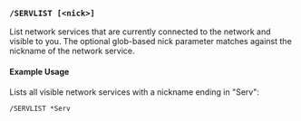 <!-- This file contains a page fragment. Any changes will affect all pages that include it. -->

### `/SERVLIST [<nick>]`

List network services that are currently connected to the network and visible to you. The optional glob-based nick parameter matches against the nickname of the network service.

#### Example Usage

Lists all visible network services with a nickname ending in "Serv":

```plaintext
/SERVLIST *Serv
```

